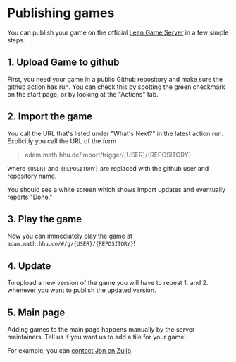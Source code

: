 # Publishing games

You can publish your game on the official [Lean Game Server](https://adam.math.hhu.de) in a few simple
steps.

## 1. Upload Game to github

First, you need your game in a public Github repository and make sure the github action has run.
You can check this by spotting the green checkmark on the start page, or by looking at the "Actions"
tab.

## 2. Import the game

You call the URL that's listed under "What's Next?" in the latest action run. Explicitly you call
the URL of the form

> adam.math.hhu.de/import/trigger/{USER}/{REPOSITORY}

where `{USER}` and `{REPOSITORY}` are replaced with the github user and repository name.

You should see a white screen which shows import updates and eventually reports "Done."

## 3. Play the game

Now you can immediately play the game at `adam.math.hhu.de/#/g/{USER}/{REPOSITORY}`!

## 4. Update

To upload a new version of the game you will have to repeat 1. and 2. whenever you want to publish the updated version.

## 5. Main page

Adding games to the main page happens manually by the server maintainers. Tell us if you want us
to add a tile for your game!

For example, you can [contact Jon on Zulip](https://leanprover.zulipchat.com/#narrow/dm/385895-Jon-Eugster).

